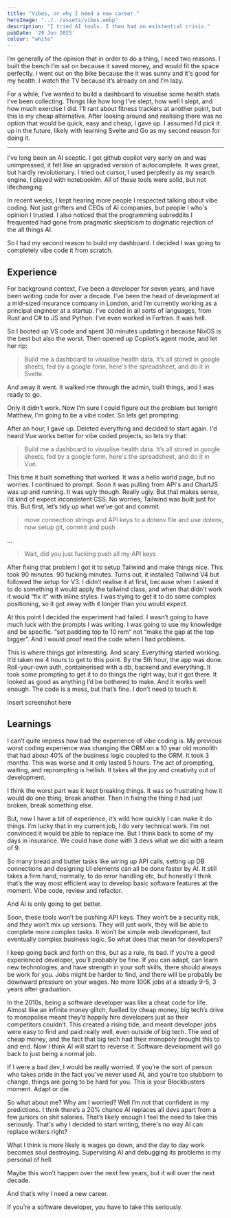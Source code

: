 ```yaml
---
title: "Vibes, or why I need a new career."
heroImage: "../../assets/vibes.webp"
description: "I tried AI tools. I then had an existential crisis."
pubDate: '29 Jun 2025'
colour: "white"
---
```


I’m generally of the opinion that in order to do a thing, I need two reasons. I built the bench I’m sat on because it saved money, and would fit the space perfectly. I went out on the bike because the it was sunny and it's good for my health. I watch the TV because it’s already on and I’m lazy.

For a while, I’ve wanted to build a dashboard to visualise some health stats I’ve been collecting. Things like how long I’ve slept, how well I slept, and how much exercise I did. I'll rant about fitness trackers at another point, but this is my cheap alternative. After looking around and realising there was no option that would be quick, easy and cheap, I gave up. I assumed I’d pick it up in the future, likely with learning Svelte and Go as my second reason for doing it.

---

I’ve long been an AI sceptic. I got github copilot very early on and was unimpressed, it felt like an upgraded version of autocomplete. It was great, but hardly revolutionary. I tried out cursor, I used perplexity as my search engine, I played with notebooklm. All of these tools were solid, but not lifechanging.

In recent weeks, I kept hearing more people I respected talking about vibe coding. Not just grifters and CEOs of AI companies, but people I who's opinion I trusted. I also noticed that the programming subreddits I frequented had gone from pragmatic skepticism to dogmatic rejection of the all things AI.

So I had my second reason to build my dashboard. I decided I was going to completely vibe code it from scratch.

## Experience

For background context, I’ve been a developer for seven years, and have been writing code for over a decade. I’ve been the head of development at a mid-sized insurance company in London, and I’m currently working as a principal engineer at a startup. I’ve coded in all sorts of languages, from Rust and C# to JS and Python. I’ve even worked in Fortran. It was hell.

So I booted up VS code and spent 30 minutes updating it because NixOS is the best but also the worst. Then opened up Copilot’s agent mode, and let her rip:

> Build me a dashboard to visualise health data. It’s all stored in google sheets, fed by a google form, here's the spreadsheet, and do it in Svelte.

And away it went. It walked me through the admin, built things, and I was ready to go.

Only it didn’t work. Now I’m sure I could figure out the problem but tonight Matthew, I'm going to be a vibe coder. So lets get prompting.

After an hour, I gave up. Deleted everything and decided to start again. I'd heard Vue works better for vibe coded projects, so lets try that:

> Build me a dashboard to visualise health data. It’s all stored in google sheets, fed by a google form, here's the spreadsheet, and do it in Vue. 

This time it built something that worked. It was a hello world page, but no worries. I continued to prompt. Soon it was pulling from API's and ChartJS was up and running. It was ugly though. Really ugly. But that makes sense, I’d kind of expect inconsistent CSS. No worries, Tailwind was built just for this. But first, let’s tidy up what we’ve got and commit.

> move connection strings and API keys to a dotenv file and use dotenv, now setup git, commit and push

...

> Wait, did you just fucking push all my API keys

After fixing that problem I got it to setup Tailwind and make things nice. This took 90 minutes. 90 fucking minutes. Turns out, it installed Tailwind V4 but followed the setup for V3. I didn’t realise it at first, because when I asked it to do something it would apply the tailwind class, and when that didn’t work it would “fix it” with inline styles. I was trying to get it to do some complex positioning, so it got away with it longer than you would expect.

At this point I decided the experiment had failed. I wasn’t going to have much luck with the prompts I was writing. I was going to use my knowledge and be specific. “set padding top to 10 rem” not “make the gap at the top bigger”. And I would proof read the code when I had problems.

This is where things got interesting. And scary. Everything started working. It’d taken me 4 hours to get to this point. By the 5th hour, the app was done. Roll-your-own auth, containerised with a db, backend and everything. It took some prompting to get it to do things the right way, but it got there. It looked as good as anything I’d be bothered to make. And it works well enough. The code is a mess, but that’s fine. I don’t need to touch it.

Insert screenshot here

## Learnings

I can’t quite impress how bad the experience of vibe coding is. My previous worst coding experience was changing the ORM on a 10 year old monolith that had about 40% of the business logic coupled to the ORM. It took 3 months. This was worse and it only lasted 5 hours. The act of prompting, waiting, and reprompting is hellish. It takes all the joy and creativity out of development.

I think the worst part was it kept breaking things. It was so frustrating how it would do one thing, break another. Then in fixing the thing it had just broken, break something else.

But, now I have a bit of experience, it’s wild how quickly I can make it do things. I’m lucky that in my current job, I do very technical work. I’m not convinced it would be able to replace me. But I think back to some of my days in insurance. We could have done with 3 devs what we did with a team of 9.

So many bread and butter tasks like wiring up API calls, setting up DB connections and designing UI elements can all be done faster by AI. It still takes a firm hand, normally, to do error handling etc, but honestly I think that’s the way most efficient way to develop basic software features at the moment. Vibe code, review and refactor.

And AI is only going to get better.

Soon, these tools won’t be pushing API keys. They won’t be a security risk, and they won’t mix up versions. They will just work, they will be able to complete more complex tasks. It won’t be simple web development, but eventually complex business logic. So what does that mean for developers?

I keep going back and forth on this, but as a rule, its bad. If you’re a good experienced developer, you’ll probably be fine. If you can adapt, can learn new technologies, and have strength in your soft skills, there should always be work for you. Jobs might be harder to find, and there will be probably be downward pressure on your wages. No more 100K jobs at a steady 9-5, 3 years after graduation. 

In the 2010s, being a software developer was like a cheat code for life. Almost like an infinite money glitch, fuelled by cheap money, big tech’s drive to monopolise meant they’d happily hire developers just so their competitors couldn’t. This created a rising tide, and meant developer jobs were easy to find and paid really well, even outside of big tech. The end of cheap money, and the fact that big tech had their monopoly brought this to and end. Now I think AI will start to reverse it. Software development will go back to just being a normal job.

If I were a bad dev, I would be really worried. If you’re the sort of person who takes pride in the fact you’ve never used AI, and you’re too stubborn to change, things are going to be hard for you. This is your Blockbusters moment. Adapt or die.

So what about me? Why am I worried? Well I’m not that confident in my predictions. I think there’s a 20% chance AI replaces all devs apart from a few juniors on shit salaries. That’s likely enough I feel the need to take this seriously. That's why I decided to start writing, there's no way AI can replace writers right?

What I think is more likely is wages go down, and the day to day work becomes soul destroying. Supervising AI and debugging its problems is my personal of hell.

Maybe this won’t happen over the next few years, but it will over the next decade.

And that’s why I need a new career. 

If you’re a software developer, you have to take this seriously. 